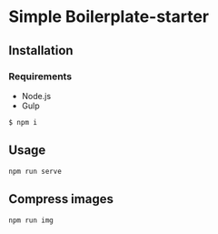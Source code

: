 # Simple Boilerplate-starter

## Installation

### Requirements

- Node.js
- Gulp

`$ npm i`

## Usage

```
npm run serve
```

## Compress images

```
npm run img
```
